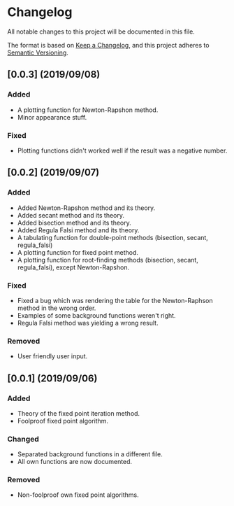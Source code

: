 # Changelog
All notable changes to this project will be documented in this file.

The format is based on [Keep a Changelog](https://keepachangelog.com/en/1.0.0/), and this project adheres to [Semantic Versioning](https://semver.org/spec/v2.0.0.html).

## [0.0.3] (2019/09/08)
### Added
- A plotting function for Newton-Rapshon method.
- Minor appearance stuff. 

### Fixed
- Plotting functions didn't worked well if the result was a negative number.

## [0.0.2] (2019/09/07)
### Added
- Added Newton-Rapshon method and its theory.
- Added secant method and its theory.
- Added bisection method and its theory.
- Added Regula Falsi method and its theory.
- A tabulating function for double-point methods (bisection, secant, regula_falsi)
- A plotting function for fixed point method.
- A plotting function for root-finding methods (bisection, secant, regula_falsi), except Newton-Rapshon.

### Fixed
- Fixed a bug which was rendering the table for the Newton-Raphson method in the wrong order.
- Examples of some background functions weren't right.
- Regula Falsi method was yielding a wrong result.

### Removed
- User friendly user input.

## [0.0.1] (2019/09/06)
### Added
- Theory of the fixed point iteration method.
- Foolproof fixed point algorithm.

### Changed
- Separated background functions in a different file.
- All own functions are now documented.

### Removed
- Non-foolproof own fixed point algorithms.
